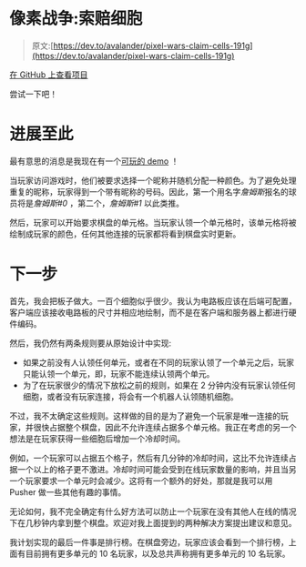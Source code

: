 # 像素战争:索赔细胞

> 原文:[https://dev.to/avalander/pixel-wars-claim-cells-191g](https://dev.to/avalander/pixel-wars-claim-cells-191g)

[在 GitHub 上查看项目](https://github.com/Avalander/pixel-wars)

尝试一下吧！

# 进展至此

最有意思的消息是我现在有一个[可玩的 demo](https://projects.avalander.com) ！

当玩家访问游戏时，他们被要求选择一个昵称并随机分配一种颜色。为了避免处理重复的昵称，玩家得到一个带有昵称的号码。因此，第一个用名字*詹姆斯*报名的球员将是*詹姆斯#0* ，第二个，*詹姆斯#1* 以此类推。

然后，玩家可以开始要求棋盘的单元格。当玩家认领一个单元格时，该单元格将被绘制成玩家的颜色，任何其他连接的玩家都将看到棋盘实时更新。

# 下一步

首先，我会把板子做大。一百个细胞似乎很少。我认为电路板应该在后端可配置，客户端应该接收电路板的尺寸并相应地绘制，而不是在客户端和服务器上都进行硬件编码。

然后，我仍然有两条规则要从原始设计中实现:

*   如果之前没有人认领任何单元，或者在不同的玩家认领了一个单元之后，玩家只能认领一个单元，即，玩家不能连续认领两个单元。
*   为了在玩家很少的情况下放松之前的规则，如果在 2 分钟内没有玩家认领任何细胞，或者没有玩家连接，将会有一个机器人认领随机细胞。

不过，我不太确定这些规则。这样做的目的是为了避免一个玩家是唯一连接的玩家，并很快占据整个棋盘，因此不允许连续占据多个单元格。我正在考虑的另一个想法是在玩家获得一些细胞后增加一个冷却时间。

例如，一个玩家可以占据五个格子，然后有几分钟的冷却时间，这比不允许连续占据一个以上的格子更不激进。冷却时间可能会受到在线玩家数量的影响，并且当另一个玩家要求一个单元时会减少。这将有一个额外的好处，那就是我可以用 Pusher 做一些其他有趣的事情。

无论如何，我不完全确定有什么好方法可以防止一个玩家在没有其他人在线的情况下在几秒钟内拿到整个棋盘。欢迎对我上面提到的两种解决方案提出建议和意见。

我计划实现的最后一件事是排行榜。在棋盘旁边，玩家应该会看到一个排行榜，上面有目前拥有更多单元的 10 名玩家，以及总共声称拥有更多单元的 10 名玩家。